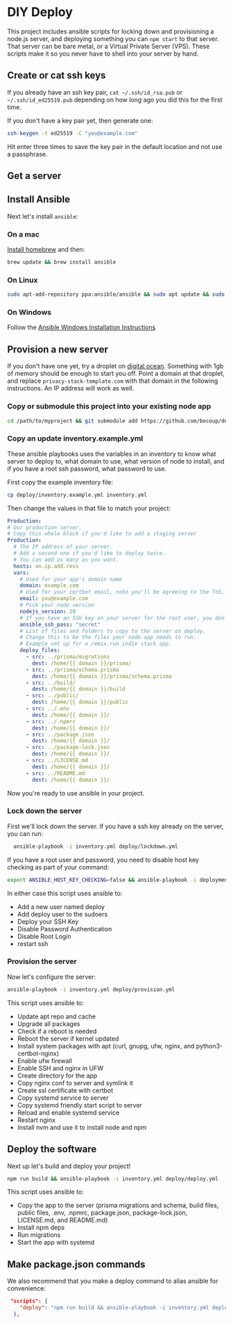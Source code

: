 # DIY Deploy

This project includes ansible scripts for locking down and provisioning a node.js server, and deploying something you can `npm start` to that server. That server can be bare metal, or a Virtual Private Server (VPS). These scripts make it so you never have to shell into your server by hand.

## Create or cat ssh keys

If you already have an ssh key pair, `cat ~/.ssh/id_rsa.pub` or `~/.ssh/id_ed25519.pub` depending on how long ago you did this for the first time.

If you don't have a key pair yet, then generate one:

```sh
ssh-keygen -t ed25519 -C "you@example.com"
```

Hit enter three times to save the key pair in the default location and not use a passphrase.

## Get a server

## Install Ansible

Next let's install `ansible`:

### On a mac

[Install homebrew](https://docs.brew.sh/Installation) and then:

```sh
brew update && brew install ansible
```

### On Linux

```sh
sudo apt-add-repository ppa:ansible/ansible && sudo apt update && sudo apt install ansible
```

### On Windows

Follow the [Ansible Windows Installation Instructions](https://docs.ansible.com/ansible/latest/os_guide/windows_setup.html)

## Provision a new server

If you don't have one yet, try a droplet on [digital ocean](https://digitalocean.com/). Something with 1gb of memory should be enough to start you off. Point a domain at that droplet, and replace `privacy-stack-template.com` with that domain in the following instructions. An IP address will work as well.

### Copy or submodule this project into your existing node app

```sh
cd /path/to/myproject && git submodule add https://github.com/bocoup/deploy.git && git submodule init
```

### Copy an update inventory.example.yml

These ansible playbooks uses the variables in an inventory to know what server to deploy to, what domain to use, what version of node to install, and if you have a root ssh password, what password to use.

First copy the example inventory file:

```sh
cp deploy/inventory.example.yml inventory.yml
```

Then change the values in that file to match your project:

```yml
Production:
# Our production server.
# Copy this whole block if you'd like to add a staging server
Production:
  # The IP address of your server.
  # Add a second one if you'd like to deploy twice.
  # You can add as many as you want.
  hosts: an.ip.add.ress
  vars:
    # Used for your app's domain name
    domain: example.com
    # Used for your certbot email, note you'll be agreeing to the ToS.
    email: you@example.com
    # Pick your node version
    nodejs_version: 20
    # If you have an SSH key on your server for the root user, you don't need this.
    ansible_ssh_pass: "secret"
    # List of files and folders to copy to the server on deploy.
    # Change this to be the files your node app needs to run.
    # Example set up for a remix.run indie stack app.
    deploy_files:
      - src: ../prisma/migrations
        dest: /home/{{ domain }}/prisma/
      - src: ../prisma/schema.prisma
        dest: /home/{{ domain }}/prisma/schema.prisma
      - src: ../build/
        dest: /home/{{ domain }}/build
      - src: ../public/
        dest: /home/{{ domain }}/public
      - src: ../.env
        dest: /home/{{ domain }}/
      - src: ../.npmrc
        dest: /home/{{ domain }}/
      - src: ../package.json
        dest: /home/{{ domain }}/
      - src: ../package-lock.json
        dest: /home/{{ domain }}/
      - src: ../LICENSE.md
        dest: /home/{{ domain }}/
      - src: ../README.md
        dest: /home/{{ domain }}/
```

Now you're ready to use ansible in your project.

### Lock down the server

First we'll lock down the server. If you have a ssh key already on the server, you can run:

```sh
  ansible-playbook -i inventory.yml deploy/lockdown.yml
```

If you have a root user and password, you need to disable host key checking as part of your command:

```sh
export ANSIBLE_HOST_KEY_CHECKING=false && ansible-playbook -i deployment/inventory.yml  deploy/lockdown.yml
```

In either case this script uses ansible to:

- Add a new user named deploy
- Add deploy user to the sudoers
- Deploy your SSH Key
- Disable Password Authentication
- Disable Root Login
- restart ssh

### Provision the server

Now let's configure the server:

```sh
ansible-playbook -i inventory.yml deploy/provision.yml
```

This script uses ansible to:

- Update apt repo and cache
- Upgrade all packages
- Check if a reboot is needed
- Reboot the server if kernel updated
- Install system packages with apt (curl, gnupg, ufw, nginx, and python3-certbot-nginx)
- Enable ufw firewall
- Enable SSH and nginx in UFW
- Create directory for the app
- Copy nginx conf to server and symlink it
- Create ssl certificate with certbot
- Copy systemd service to server
- Copy systemd friendly start script to server
- Reload and enable systemd service
- Restart nginx
- Install nvm and use it to install node and npm

## Deploy the software

Next up let's build and deploy your project!

```sh
npm run build && ansible-playbook -i inventory.yml deploy/deploy.yml
```

This script uses ansible to:

- Copy the app to the server (prisma migrations and schema, build files, public files, .env, .npmrc, package.json, package-lock.json, LICENSE.md, and README.md)
- Install npm deps
- Run migrations
- Start the app with systemd

## Make package.json commands

We also recommend that you make a deploy command to alias ansible for convenience:

```json
 "scripts": {
    "deploy": "npm run build && ansible-playbook -i inventory.yml deploy/deploy.yml"
  },
```
